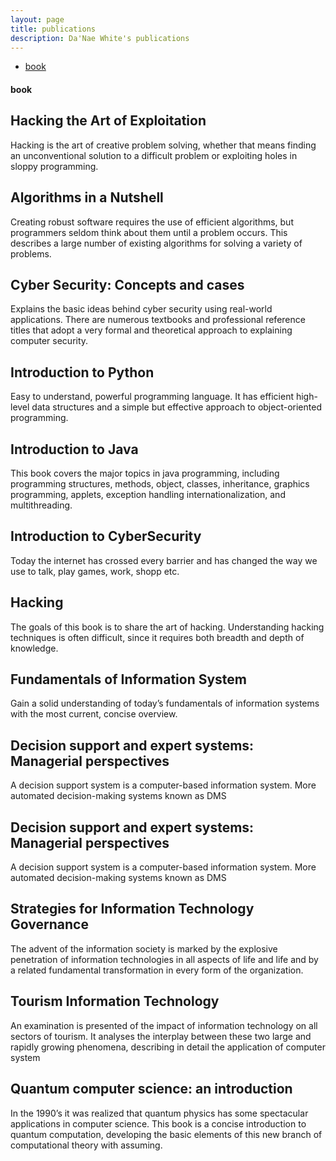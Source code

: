 ```yaml
---
layout: page
title: publications
description: Da'Nae White's publications
---
```


<div class="navbar">
    <div class="navbar-inner">
        <ul class="nav">
            <li><a href="#book">book</a></li>
        </ul>
    </div>
</div>


#### <a name="book"></a>book

## <a name="Hacking the Art of Exploitation"></a>Hacking the Art of Exploitation
Hacking is the art of creative problem solving, whether that means finding an unconventional solution to a difficult problem or exploiting holes in sloppy programming. 


## <a name="Algorithms in a Nutshell"></a>Algorithms in a Nutshell
Creating robust software requires the use of efficient algorithms, but programmers seldom think about them until a problem occurs. This describes a large number of existing algorithms for solving a variety of problems.
 
## <a name="Cyber Security: Concepts and cases"></a>Cyber Security: Concepts and cases
Explains the basic ideas behind cyber security using real-world applications. There are numerous textbooks and professional reference titles that adopt a very formal and theoretical approach to explaining computer security.
 
## <a name="Introduction to Python"></a>Introduction to Python
Easy to understand, powerful programming language. It has efficient high-level data structures and a simple but effective approach to object-oriented programming.

## <a name="Introduction to Java"></a>Introduction to Java
This book covers the major topics in java programming, including programming structures, methods, object, classes, inheritance, graphics programming, applets, exception handling internationalization, and multithreading.

## <a name="Introduction to CyberSecurity"></a>Introduction to CyberSecurity 
 Today the internet has crossed every barrier and has changed the way we use to talk, play games, work, shopp etc.

## <a name="Hacking"></a> Hacking
The goals of this book is to share the art of hacking. Understanding hacking techniques is often difficult, since it requires both breadth and depth of knowledge.

## <a name="Fundamentals of Information System"></a>Fundamentals of Information System
Gain a solid understanding of today’s fundamentals of information systems with the most current, concise overview.

## <a name="Decision support and expert systems: Managerial perspectives"></a>Decision support and expert systems: Managerial perspectives
A decision support system is a computer-based information system. More automated decision-making systems known as DMS

## <a name="Decision support and expert systems: Managerial perspectives"></a>Decision support and expert systems: Managerial perspectives
A decision support system is a computer-based information system. More automated decision-making systems known as DMS

## <a name="Strategies for Information Technology Governance"></a>Strategies for Information Technology Governance
The advent of the information society is marked by the explosive penetration of information technologies in all aspects of life and life and by a related fundamental transformation in every form of the organization.

## <a name="Tourism Information Technology"></a>Tourism Information Technology
 An examination is presented of the impact of information technology on all sectors of tourism. It analyses the interplay between these two large and rapidly growing phenomena, describing in detail the application of computer system
 
## <a name= "Quantum computer science: an introduction"></a>Quantum computer science: an introduction
In the 1990’s it was realized that quantum physics has some spectacular applications in computer science. This book is a concise introduction to quantum computation, developing the basic elements of this new branch of computational theory with assuming.

